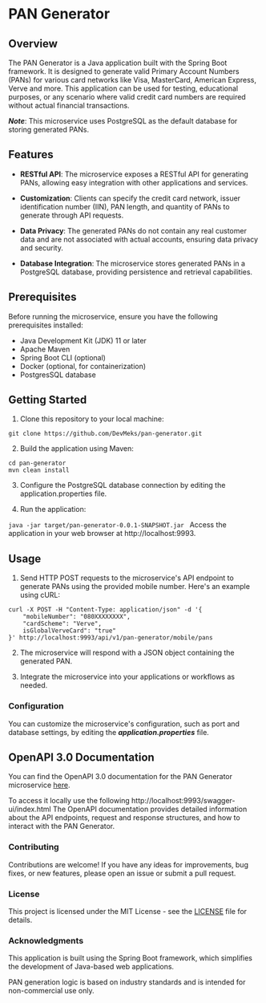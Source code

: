 # PAN Generator #

## Overview ##

The PAN Generator is a Java application built with the Spring
Boot framework. It is designed to generate valid Primary
Account Numbers (PANs) for various card networks like Visa,
MasterCard, American Express, Verve and more. This application can be used for
testing, educational purposes, or any scenario where valid credit card
numbers are required without actual financial transactions.

***Note***: This microservice uses PostgreSQL as the default database for storing generated PANs.

## Features ##

- **RESTful API**: The microservice exposes a RESTful API for generating PANs,
  allowing easy integration with other applications and services.

- **Customization**: Clients can specify the credit card network, issuer
  identification number (IIN), PAN length, and quantity of PANs to generate through API requests.

- **Data Privacy**: The generated PANs do not contain any real customer data
  and are not associated with actual accounts, ensuring data privacy and security.

- **Database Integration**: The microservice stores generated PANs in a
  PostgreSQL database, providing persistence and retrieval capabilities.

## Prerequisites ##

Before running the microservice, ensure you have the following prerequisites installed:

- Java Development Kit (JDK) 11 or later
- Apache Maven
- Spring Boot CLI (optional)
- Docker (optional, for containerization)
- PostgresSQL database

## Getting Started ##

1. Clone this repository to your local machine:

``` git clone https://github.com/DevMeks/pan-generator.git ```

2. Build the application using Maven:

```
cd pan-generator
mvn clean install
```

3. Configure the PostgreSQL database connection by editing the application.properties file.

4. Run the application:

```java -jar target/pan-generator-0.0.1-SNAPSHOT.jar ```
Access the application in your web browser at http://localhost:9993.

## Usage

1. Send HTTP POST requests to the microservice's API endpoint to generate PANs
   using the provided mobile number.
   Here's an example using cURL:

```
curl -X POST -H "Content-Type: application/json" -d '{
    "mobileNumber": "080XXXXXXXX",
    "cardScheme": "Verve",
    isGlobalVerveCard": "true"
}' http://localhost:9993/api/v1/pan-generator/mobile/pans
```

2. The microservice will respond with a JSON object containing the generated
   PAN.

3. Integrate the microservice into your applications or workflows as needed.

### Configuration

You can customize the microservice's configuration, such as port and database settings,
by editing the ***application.properties*** file.

## OpenAPI 3.0 Documentation

You can find the OpenAPI 3.0 documentation for the PAN Generator microservice [here](./pan-generator-openapi3_0.yaml).

To access it locally use the following http://localhost:9993/swagger-ui/index.html
The OpenAPI documentation provides detailed information about the API endpoints, request and response structures, and
how to interact with the PAN Generator.

### Contributing

Contributions are welcome! If you have any ideas for improvements, bug fixes, or new features, please open an issue or
submit a pull request.

### License

This project is licensed under the MIT License - see
the [LICENSE](https://github.com/git/git-scm.com/blob/main/MIT-LICENSE.txt) file for details.

### Acknowledgments

This application is built using the Spring Boot framework, which simplifies the development of Java-based web
applications.

PAN generation logic is based on industry standards and is intended for non-commercial use only.

